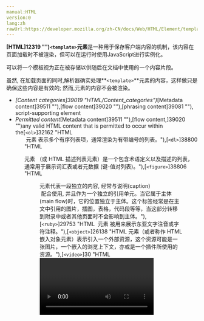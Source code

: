 ```yaml
---
manual:HTML
version:0
lang:zh
rawUrl:https://developer.mozilla.org/zh-CN/docs/Web/HTML/Element/template
---
```






**[HTML]12319 "")`<template>`元素**是一种用于保存客户端内容的机制，该内容在页面加载时不被渲染，但可以在运行时使用JavaScript进行实例化。



可以将一个模板视为正在被存储以供随后在文档中使用的一个内容片段。



虽然, 在加载页面的同时,解析器确实处理**`<template>`**元素的内容，这样做只是确保这些内容是有效的; 然而,元素的内容不会被渲染。


* <dfn>[Content categories]39019 "HTML/Content_categories")</dfn>[Metadata content]39511 ""),[flow content]39020 ""),[phrasing content]39081 ""), script-supporting element
* <dfn>Permitted content</dfn>[Metadata content]39511 ""),[flow content,]39020 "")any valid HTML content that is permitted to occur within the[`<ol>`]32162 "HTML <ol> 元素 表示多个有序列表项，通常渲染为有带编号的列表。"),[`<dl>`]38800 "HTML <dl> 元素 （或 HTML 描述列表元素）是一个包含术语定义以及描述的列表，通常用于展示词汇表或者元数据 (键-值对列表)。"),[`<figure>`]38806 "HTML <figure> 元素代表一段独立的内容, 经常与说明(caption) <figcaption> 配合使用, 并且作为一个独立的引用单元。当它属于主体(main flow)时，它的位置独立于主体。这个标签经常是在主文中引用的图片，插图，表格，代码段等等，当这部分转移到附录中或者其他页面时不会影响到主体。"),[`<ruby>`]29753 "HTML <ruby> 元素 被用来展示东亚文字注音或字符注释。"),[`<object>`]26138 "HTML <object> 元素（或者称作 HTML 嵌入对象元素）表示引入一个外部资源，这个资源可能是一张图片，一个嵌入的浏览上下文，亦或是一个插件所使用的资源。"),[`<video>`]30 "HTML <video> 元素 用于在HTML或者XHTML文档中嵌入视频内容。"),[`<audio>`]148 "HTML <audio> 元素用于在文档中表示音频内容。 <audio> 元素可以包含多个音频资源， 这些音频资源可以使用 src 属性或者<source> 元素来进行描述； 浏览器将会选择最合适的一个来使用。对于不支持<audio>元素的浏览器，<audio>元素也可以作为浏览器不识别的内容加入到文档中。"),[`<table>`]8624 "HTML的 table 元素表示表格数据 — 即通过二维数据表表示的信息。"),[`<colgroup>`]13385 "HTML 中的 表格列组（Column Group <colgroup>） 标签用来定义表中的一组列表。"),[`<thead>`]13384 "HTML的<thead>元素定义了一组定义表格的列头的行。"),[`<tbody>`]13390 "这个 HTML 标签  元素在一个  元素中可以出现一个或者更多。"),[`<tfoot>`]13387 "此页面仍未被本地化, 期待您的翻译!"),[`<tr>`]13389 "HTML <tr> 元素定义表格中的行。 Those can be a mix of <td> and <th> elements."),[`<fieldset>`]38804 "此页面仍未被本地化, 期待您的翻译!"),[`<select>`]13029 "HTML select (<select>) 元素是一种表单控件，可创建选项菜单。菜单内的选项为<option> , 可以由 <optgroup> 元素分组。选项可以被用户预先选择。"),[`<details>`]38797 "HTML <details> 元素被用作发现小部件，用户可以从其中检索附加信息。")elements and[`<menu>`]27464 "HTML <menu> 元素 呈现了一组用户可执行或激活的命令。这既包含了可能出现在屏幕顶端的列表菜单，也包含了那些隐藏在按钮之下、当点击按钮后显示出来的文本菜单。")whose`type`attribute is in popup menu state.
* <dfn>Tag omission</dfn>不允许，开始标签和结束标签都不能省略。
* <dfn>Permitted parent elements</dfn>[`<body>`]8623 "HTML 主体元素 (<body>) 表示的是HTML文档的主体内容，任何一个HTML文档，只允许存在一个 <body> 元素。"),[`<frameset>`]8633 "<frameset> 是一个用于包含 <frame> 的 HTML 元素。"),[`<head>`]8648 "HTML head 元素 规定文档相关的通用信息（元数据），包括文档的标题，文档的样式和脚本的链接（定义）等。")and[`<colgroup>`]13385 "HTML 中的 表格列组（Column Group <colgroup>） 标签用来定义表中的一组列表。")without a`span`attribute
* <dfn>DOM interface</dfn>[`HTMLTemplateElement`]2801 "此页面仍未被本地化, 期待您的翻译!")

## 属性<a name="Attributes"></a>


此元素仅包含[全局属性]39024 "")。



除此以外，还包含只读的`content`属性，通过它可以读取模板内容。一般来说，可以通过判断`content`属性是否存在来判断浏览器是否支持**`<template>`**元素。


## 示例<a name="Examples"></a>


首先我们从示例的HTML部分开始。


```
<table id="producttable">
  <thead>
    <tr>
      <td>UPC_Code</td>
      <td>Product_Name</td>
    </tr>
  </thead>
  <tbody>
    <!-- 现有数据可以可选地包括在这里 -->
  </tbody>
</table>

<template id="productrow">
  <tr>
    <td class="record"></td>
    <td></td>
  </tr>
</template>
```


然后我们来看示例的 JavaScript 部分，它将 HTML 实例化。


```
// 通过检查来测试浏览器是否支持HTML模板元素 
// 用于保存模板元素的内容属性。
if ('content' in document.createElement('template')) {

  // 使用现有的HTML tbody实例化表和该行与模板
  let t = document.querySelector('#productrow'),
  td = t.content.querySelectorAll("td");
  td[0].textContent = "1235646565";
  td[1].textContent = "Stuff";

  // 克隆新行并将其插入表中
  let tb = document.getElementsByTagName("tbody");
  let clone = document.importNode(t.content, true);
  tb[0].appendChild(clone);
  
  // 创建一个新行
  td[0].textContent = "0384928528";
  td[1].textContent = "Acme Kidney Beans";

  // 克隆新行并将其插入表中
  let clone2 = document.importNode(t.content, true);
  tb[0].appendChild(clone2);

} else {
  // 找到另一种方法来添加行到表，因为不支持HTML模板元素。
}
```


结果将是一个包含两个新行（由 JavaScript 生成）的 HTML 表格。



[在线示例]39584 "")([代码]39585 ""))。


## 标准<a name="Specifications"></a>

Specification | Status | Comment 
[HTML Living Standard<br></br><small>template element</small>]39586 "") | Living Standard | No change 
[HTML5<br></br><small>template element</small>]39587 "") | Recommendation | Initial definition 


## 浏览器兼容性<a name="Browser_compatibility"></a>


**[We&#39;re converting our compatibility data into a machine-readable JSON format]3344 "")**. This compatibility table still uses the old format, because we haven&#39;t yet converted the data it contains.**[Find out how you can help!]3392 "")**


* 
* 

Feature | Chrome | Firefox (Gecko) | Internet Explorer | Opera | Safari (WebKit) 
Basic support | 26 | [22]4422 "Released on 2013-06-25.")(22) | 未实现 | 15 | 7.1 




## 另请参阅<a name="See_also"></a>

* Web 组件:[`<content>`]38794 "HTML <content> 元素— Web 组件 的技术套件的废弃部分 — 用于 Shadow DOM 内部作为 insertion point，并且不可用于任何正常的 HTML，现在已被 <slot> 元素代替，它在 DOM 中创建一个位置，Shadow DOM 会插入这里。")
* [`<decorator>`]39588 "此页面仍未被本地化, 期待您的翻译!"),
* [`<element>`]38802 "元素被定义在最新的 HTML DOM 元素中。"), {
* {HTMLElement(&quot;shadow&quot;)}}




